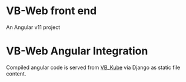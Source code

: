 # VB-Web front end

An Angular v11 project

# VB-Web Angular Integration

Compiled angular code is served from [VB_Kube](https://github.com/quanted/vb_kube) via Django as static file content.
